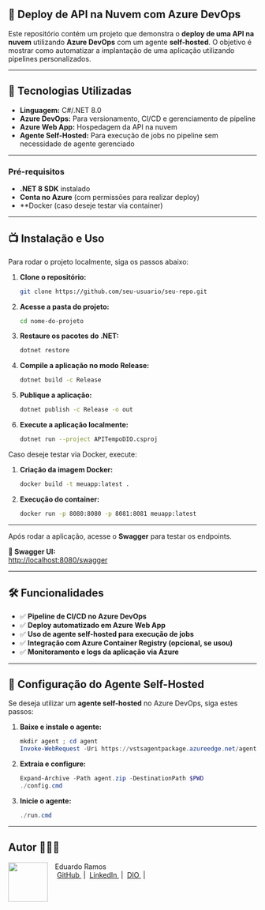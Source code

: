 ## **🚀 Deploy de API na Nuvem com Azure DevOps**

Este repositório contém um projeto que demonstra o **deploy de uma API na nuvem** utilizando **Azure DevOps** com um agente **self-hosted**. O objetivo é mostrar como automatizar a implantação de uma aplicação utilizando pipelines personalizados.

---

## **📌 Tecnologias Utilizadas**

- **Linguagem:** C#/.NET 8.0
- **Azure DevOps:** Para versionamento, CI/CD e gerenciamento de pipeline
- **Azure Web App:** Hospedagem da API na nuvem
- **Agente Self-Hosted:** Para execução de jobs no pipeline sem necessidade de agente gerenciado

---

### Pré-requisitos

- **.NET 8 SDK** instalado
- **Conta no Azure** (com permissões para realizar deploy)
- **Docker (caso deseje testar via container)

---

## **📺 Instalação e Uso**

Para rodar o projeto localmente, siga os passos abaixo:

1. **Clone o repositório:**
   ```sh
   git clone https://github.com/seu-usuario/seu-repo.git
   ```
2. **Acesse a pasta do projeto:**
   ```sh
   cd nome-do-projeto

   ```
3. **Restaure os pacotes do .NET:**
   ```sh
   dotnet restore
   ```
4. **Compile a aplicação no modo Release:**
   ```sh
   dotnet build -c Release
   ```
4. **Publique a aplicação:**
   ```sh
   dotnet publish -c Release -o out
   ```
4. **Execute a aplicação localmente:**
   ```sh
   dotnet run --project APITempoDIO.csproj
   ```
Caso deseje testar via Docker, execute:

1. **Criação da imagem Docker:**
   ```sh
   docker build -t meuapp:latest .
   ```
2. **Execução do container:**
   ```sh
   docker run -p 8080:8080 -p 8081:8081 meuapp:latest
   ```
---

Após rodar a aplicação, acesse o **Swagger** para testar os endpoints.

 **📌 Swagger UI:**  
[http://localhost:8080/swagger](http://localhost:8080/swagger)

---

## **🛠 Funcionalidades**

- ✅ **Pipeline de CI/CD no Azure DevOps**
- ✅ **Deploy automatizado em Azure Web App**
- ✅ **Uso de agente self-hosted para execução de jobs**
- ✅ **Integração com Azure Container Registry (opcional, se usou)**
- ✅ **Monitoramento e logs da aplicação via Azure**
---

## **🔧 Configuração do Agente Self-Hosted**

Se deseja utilizar um **agente self-hosted** no Azure DevOps, siga estes passos:

1. **Baixe e instale o agente:**
   ```powershell
   mkdir agent ; cd agent
   Invoke-WebRequest -Uri https://vstsagentpackage.azureedge.net/agent/4.248.0/vsts-agent-win-x64-4.248.0.zip -OutFile agent.zip
   ```
2. **Extraia e configure:**
   ```powershell
   Expand-Archive -Path agent.zip -DestinationPath $PWD
   ./config.cmd
   ```
3. **Inicie o agente:**
   ```powershell
   ./run.cmd
   ```

---

## **Autor** 👨🏻‍💻
<p>
    <img 
      align=left 
      margin=10 
      width=80 
      src="https://avatars.githubusercontent.com/u/79777133?v=4"
    />
    <p>&nbsp&nbsp&nbspEduardo Ramos<br>
    &nbsp&nbsp&nbsp
    <a 
        href="https://github.com/edugramosf">
        GitHub
    </a>
    &nbsp;|&nbsp;
    <a 
        href="https://www.linkedin.com/in/eduardo-ramos-code/">
        LinkedIn
    </a>
    &nbsp;|&nbsp;
    <a 
        href="https://www.dio.me/users/edugramosf">
        DIO
    </a>
    &nbsp;|&nbsp;</p>
</p>
<br/><br/>
<p>
